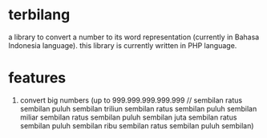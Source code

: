 # terbilang
a library to convert a number to its word representation (currently in Bahasa Indonesia language).
this library is currently written in PHP language.
# features
1. convert big numbers (up to 999.999.999.999.999 // sembilan ratus sembilan puluh sembilan triliun sembilan ratus sembilan puluh sembilan miliar sembilan ratus sembilan puluh sembilan juta sembilan ratus sembilan puluh sembilan ribu sembilan ratus sembilan puluh sembilan)
